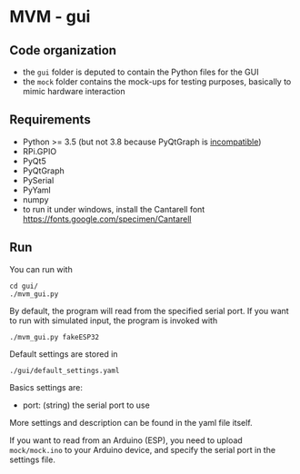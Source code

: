 # MVM - gui

## Code organization

- the `gui` folder is deputed to contain the Python files for the GUI
- the `mock` folder contains the mock-ups for testing purposes, basically
  to mimic hardware interaction

## Requirements

- Python >= 3.5 (but not 3.8 because PyQtGraph is [incompatible](https://github.com/conda-forge/pyqtgraph-feedstock/issues/10))
- RPi.GPIO
- PyQt5
- PyQtGraph
- PySerial
- PyYaml
- numpy
- to run it under windows, install the Cantarell font https://fonts.google.com/specimen/Cantarell

## Run

You can run with 
```
cd gui/
./mvm_gui.py
```
By default, the program will read from the specified serial port.
If you want to run with simulated input, the program is invoked with
```
./mvm_gui.py fakeESP32
```

Default settings are stored in 
```
./gui/default_settings.yaml
```

Basics settings are:
- port: (string) the serial port to use

More settings and description can be found in the yaml file itself.

If you want to read from an Arduino (ESP), you need to upload `mock/mock.ino`
to your Arduino device, and specify the serial port in the settings file.

